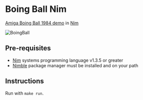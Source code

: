 # Boing Ball Nim

[Amiga Boing Ball 1984 demo](http://amiga.lychesis.net/special/ColorCycling/Boing.html) in [Nim](https://nim-lang.org)

![BoingBall](img/boing.gif)

## Pre-requisites
- [Nim](https://nim-lang.org) systems programming language v1.3.5 or greater
- [Nimble](https://github.com/nim-lang/nimble) package manager must be installed and on your path

## Instructions

Run with `make run`.
